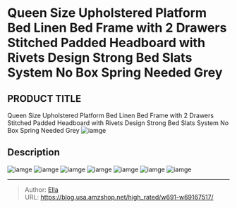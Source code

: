 # Queen Size Upholstered Platform Bed Linen Bed Frame with 2 Drawers Stitched Padded Headboard with Rivets Design Strong Bed Slats System No Box Spring Needed Grey


## PRODUCT TITLE 

Queen Size Upholstered Platform Bed Linen Bed Frame with 2 Drawers Stitched Padded Headboard with Rivets Design Strong Bed Slats System No Box Spring Needed Grey
![iamge](https://b2bfiles1.gigab2b.cn/image/wkseller/5048/20230220_6c5f72d39b05acd080839fb245bf5b61.jpg)

## Description












![iamge](https://b2bfiles1.gigab2b.cn/image/wkseller/5048/20230220_61e4759908fe7ac4483d034bd7f95225.jpg)
![iamge](https://b2bfiles1.gigab2b.cn/image/wkseller/5048/20230220_3d24f43a1c7b99f4f4c0a106508f9848.jpg)
![iamge](https://b2bfiles1.gigab2b.cn/image/wkseller/5048/20230220_74742ee7607afc49d534c79fea16037b.jpg)
![iamge](https://b2bfiles1.gigab2b.cn/image/wkseller/5048/20230220_a28756c67af832c97f50b70657044e56.jpg)
![iamge](https://b2bfiles1.gigab2b.cn/image/wkseller/5048/20230220_3d3c470852096feceb34d6e951a273c1.jpg)
![iamge](https://b2bfiles1.gigab2b.cn/image/wkseller/5048/20230220_5f445bfbcd818d2fe60cbb877d9c60b1.jpg)
![iamge](https://b2bfiles1.gigab2b.cn/image/wkseller/5048/20230220_9eb9cc4e576ec85830d4a0c7d7bca822.jpg)


---

> Author: [Ella](https://blog.usa.amzshop.net/)  
> URL: https://blog.usa.amzshop.net/high_rated/w691-w69167517/  

